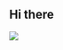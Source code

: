 ## Hi there 

<img src="https://readme-typing-svg.herokuapp.com?font=Time+New+Roman&color=green&size=57&center=false&vCenter=true&width=1200&height=120&lines=Suhrob+Kholmurodov;Frontend+Developer;">
